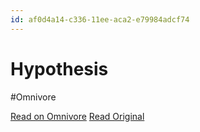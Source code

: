 ```yaml
---
id: af0d4a14-c336-11ee-aca2-e79984adcf74
---
```


# Hypothesis
#Omnivore

[Read on Omnivore](https://omnivore.app/me/hypothesis-18d73372e85)
[Read Original](https://hypothes.is/a/cbwIPMMvEe6O8t-ga9Gzqw)

